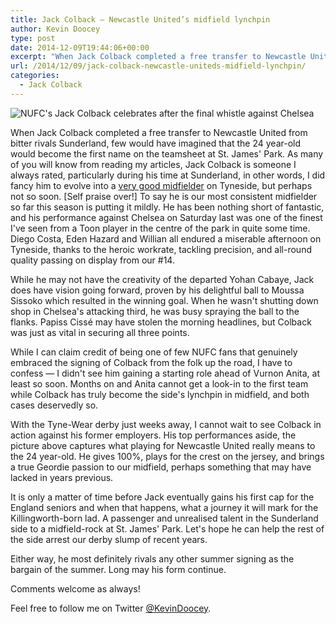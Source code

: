 ```yaml
---
title: Jack Colback — Newcastle United’s midfield lynchpin
author: Kevin Doocey
type: post
date: 2014-12-09T19:44:06+00:00
excerpt: "When Jack Colback completed a free transfer to Newcastle United from bitter rivals Sunderland, few would have imagined that the 24 year-old would become the first name on the teamsheet at St. James' Park. As many of you.."
url: /2014/12/09/jack-colback-newcastle-uniteds-midfield-lynchpin/
categories:
  - Jack Colback
---
```


![NUFC's Jack Colback celebrates after the final whistle against Chelsea](https://www.tynetime.com/wp-content/uploads/2014/12/Jack-Colback-Newcastle-Chelsea.jpg "Colback - Newcastle United's most consistent midfielder so far")

When Jack Colback completed a free transfer to Newcastle United from bitter rivals Sunderland, few would have imagined that the 24 year-old would become the first name on the teamsheet at St. James' Park. As many of you will know from reading my articles, Jack Colback is someone I always rated, particularly during his time at Sunderland, in other words, I did fancy him to evolve into a [very good midfielder](https://www.tynetime.com/2014/06/08/jack-colback-will-englishman-bring-newcastle/ "jack colback newcastle") on Tyneside, but perhaps not so soon. [Self praise over!] To say he is our most consistent midfielder so far this season is putting it mildly. He has been nothing short of fantastic, and his performance against Chelsea on Saturday last was one of the finest I've seen from a Toon player in the centre of the park in quite some time. Diego Costa, Eden Hazard and Willian all endured a miserable afternoon on Tyneside, thanks to the heroic workrate, tackling precision, and all-round quality passing on display from our #14.

While he may not have the creativity of the departed Yohan Cabaye, Jack does have vision going forward, proven by his delightful ball to Moussa Sissoko which resulted in the winning goal. When he wasn't shutting down shop in Chelsea's attacking third, he was busy spraying the ball to the flanks. Papiss Cissé may have stolen the morning headlines, but Colback was just as vital in securing all three points.

While I can claim credit of being one of few NUFC fans that genuinely embraced the signing of Colback from the folk up the road, I have to confess — I didn't see him gaining a starting role ahead of Vurnon Anita, at least so soon. Months on and Anita cannot get a look-in to the first team while Colback has truly become the side's lynchpin in midfield, and both cases deservedly so.

With the Tyne-Wear derby just weeks away, I cannot wait to see Colback in action against his former employers. His top performances aside, the picture above captures what playing for Newcastle United really means to the 24 year-old. He gives 100%, plays for the crest on the jersey, and brings a true Geordie passion to our midfield, perhaps something that may have lacked in years previous.

It is only a matter of time before Jack eventually gains his first cap for the England seniors and when that happens, what a journey it will mark for the Killingworth-born lad. A passenger and unrealised talent in the Sunderland side to a midfield-rock at St. James' Park. Let's hope he can help the rest of the side arrest our derby slump of recent years.

Either way, he most definitely rivals any other summer signing as the bargain of the summer. Long may his form continue.

Comments welcome as always!

Feel free to follow me on Twitter [@KevinDoocey](https://twitter.com/kevindoocey "doocey twitter").
